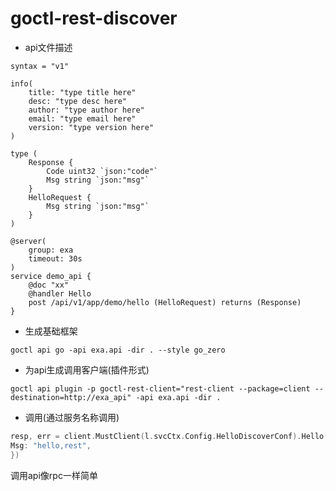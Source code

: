 # goctl-rest-discover

* api文件描述

```api
syntax = "v1"

info(
    title: "type title here"
    desc: "type desc here"
    author: "type author here"
    email: "type email here"
    version: "type version here"
)

type (
    Response {
        Code uint32 `json:"code"`
        Msg string `json:"msg"`
    }
    HelloRequest {
        Msg string `json:"msg"`
    }
)

@server(
    group: exa
    timeout: 30s
)
service demo_api {
    @doc "xx"
    @handler Hello
    post /api/v1/app/demo/hello (HelloRequest) returns (Response)
}
```

* 生成基础框架

```shell
goctl api go -api exa.api -dir . --style go_zero
```

* 为api生成调用客户端(插件形式)

```shell
goctl api plugin -p goctl-rest-client="rest-client --package=client --destination=http://exa_api" -api exa.api -dir .
```

* 调用(通过服务名称调用)

```go
resp, err = client.MustClient(l.svcCtx.Config.HelloDiscoverConf).Hello(l.ctx, &client.HelloRequest{
Msg: "hello,rest",
})
```

调用api像rpc一样简单

